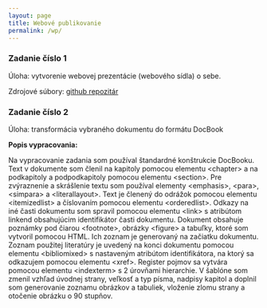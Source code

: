 ```yaml
---
layout: page
title: Webové publikovanie
permalink: /wp/
---
```


### Zadanie číslo 1

Úloha: vytvorenie webovej prezentácie (webového sídla) o sebe.

Zdrojové súbory: [github repozitár](https://github.com/MartinOlejar/MartinOlejar.github.io)

### Zadanie číslo 2

Úloha: transformácia vybraného dokumentu do formátu DocBook

**Popis vypracovania:**

Na vypracovanie zadania som používal štandardné konštrukcie DocBooku. Text v dokumente som členil na kapitoly pomocou elementu &lt;chapter&gt; a na podkapitoly a podpodkapitoly pomocou elementu &lt;section&gt;. Pre zvýraznenie a skrášlenie textu som používal elementy &lt;emphasis&gt;, &lt;para&gt;, &lt;simpara&gt; a &lt;literallayout&gt;. Text je členený do odrážok pomocou elementu &lt;itemizedlist&gt; a číslovaním pomocou elementu &lt;orderedlist&gt;. Odkazy na iné časti dokumentu som spravil pomocou elementu &lt;link&gt; s atribútom linkend obsahujúcim identifikátor časti dokumentu. Dokument obsahuje poznámky pod čiarou &lt;footnote&gt;, 
obrázky &lt;figure&gt; a tabuľky, ktoré som vytvoril pomocou HTML. Ich zoznam je generovaný na začiatku dokumentu.
Zoznam použitej literatúry je uvedený na konci dokumentu pomocou elementu &lt;bibliomixed&gt; s nastaveným atribútom identifikátora, na ktorý sa odkazujem pomocou elementu &lt;xref&gt;. Register pojmov sa vytvára pomocou elementu &lt;indexterm&gt; s 2 úrovňami hierarchie. V šablóne som zmenil vzhľad úvodnej strany, veľkosť a typ písma, nadpisy kapitol a doplnil som generovanie zoznamu obrázkov a tabuliek, vloženie zlomu strany a otočenie obrázku o 90 stupňov.

